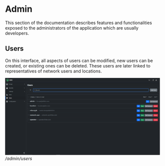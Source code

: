 # Admin

This section of the documentation describes features and functionalities exposed
to the administrators of the application which are usually developers.

## Users

On this interface, all aspects of users can be modified, new users can be
created, or existing ones can be deleted. These users are later linked to
representatives of network users and locations.

![Users](../../assets/users.png) _/admin/users_

